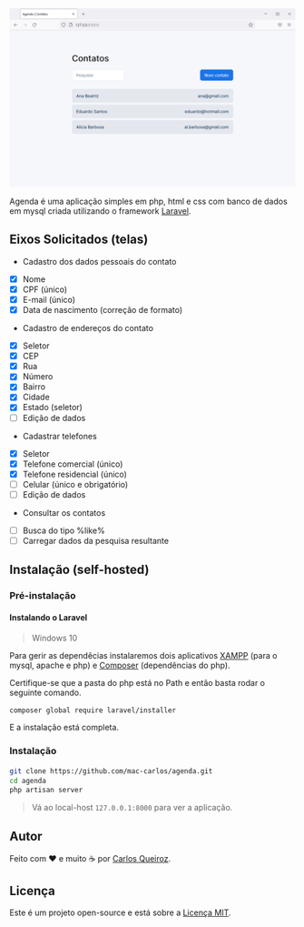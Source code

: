 <p style="text-align:center">
    <img src="assets/image.png">
</p>

Agenda é uma aplicação simples em php, html e css com banco de dados em mysql criada utilizando o framework [Laravel](https://laravel.com/).

## Eixos Solicitados (telas)

* Cadastro dos dados pessoais do contato

- [x] Nome
- [x] CPF (único)
- [x] E-mail (único)
- [x] Data de nascimento (correção de formato)

* Cadastro de endereços do contato

- [x] Seletor
- [x] CEP
- [x] Rua
- [x] Número
- [x] Bairro
- [x] Cidade
- [x] Estado (seletor)
- [ ] Edição de dados

* Cadastrar telefones

- [x] Seletor
- [x] Telefone comercial (único)
- [x] Telefone residencial (único)
- [ ] Celular (único e obrigatório)
- [ ] Edição de dados

* Consultar os contatos

- [ ] Busca do tipo ​%like%
- [ ] Carregar dados da pesquisa resultante

## Instalação (self-hosted)

### Pré-instalação

#### Instalando o Laravel

> Windows 10

Para gerir as dependêcias instalaremos dois aplicativos [XAMPP](https://www.apachefriends.org/pt_br/index.html) (para o mysql, apache e php) e [Composer](https://getcomposer.org/) (dependências do php).

Certifique-se que a pasta do php está no Path e então basta rodar o seguinte comando.

```bash
composer global require laravel/installer
```

E a instalação está completa.

### Instalação

```bash
git clone https://github.com/mac-carlos/agenda.git
cd agenda
php artisan server
```

> Vá ao local-host ```127.0.0.1:8000``` para ver a aplicação.

## Autor

Feito com ❤️  e muito ☕  por [Carlos Queiroz](https://mac-carlos.github.io/).

## Licença 

Este é um projeto open-source e está sobre a [Licença MIT](LICENSE). 
